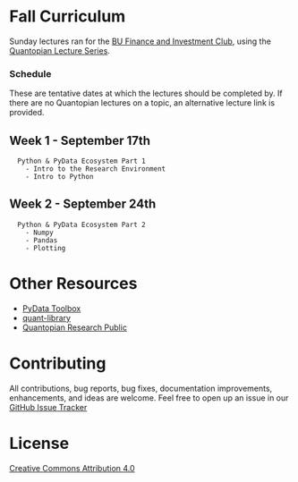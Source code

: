 # Fall Curriculum

Sunday lectures ran for the [BU Finance and Investment Club](http://buinvest.org), using the [Quantopian Lecture Series](https://www.quantopian.com/lectures).

### Schedule

These are tentative dates at which the lectures should be completed by. If there are no Quantopian lectures on a topic, an alternative lecture link is provided.

Week 1 - September 17th
------------------------
```
  Python & PyData Ecosystem Part 1
    - Intro to the Research Environment
    - Intro to Python
```

Week 2 - September 24th
------------------------
```
  Python & PyData Ecosystem Part 2
    - Numpy
    - Pandas
    - Plotting
```

# Other Resources

- [PyData Toolbox](https://github.com/ssanderson/pydata-toolbox)
- [quant-library](https://github.com/bualpha/quant-library)
- [Quantopian Research Public](https://github.com/quantopian/research_public)

# Contributing

All contributions, bug reports, bug fixes, documentation improvements, enhancements, and ideas are welcome. Feel free to open up an issue in our [GitHub Issue Tracker](https://github.com/bualpha/fall-curriculum/issues/new)

# License

[Creative Commons Attribution 4.0](https://creativecommons.org/licenses/by/4.0/legalcode)